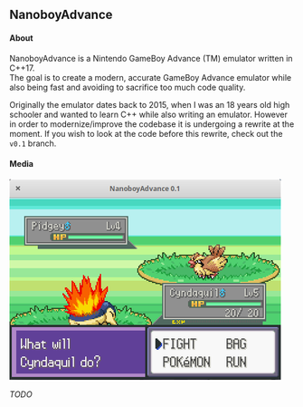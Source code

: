 <h2>NanoboyAdvance</h2>

#### About

NanoboyAdvance is a Nintendo GameBoy Advance (TM) emulator written in C++17.<br>
The goal is to create a modern, accurate GameBoy Advance emulator while also being fast
and avoiding to sacrifice too much code quality.

Originally the emulator dates back to 2015, when I was an 18 years old high schooler and wanted to
learn C++ while also writing an emulator.
However in order to modernize/improve the codebase it is undergoing a rewrite at the moment.
If you wish to look at the code before this rewrite, check out the `v0.1` branch.

#### Media

![screenshot1](media/screenshot1.png)

*TODO*
